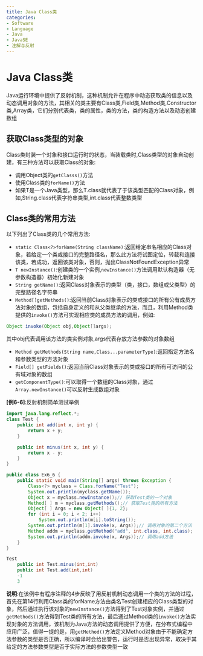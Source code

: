 ```yaml
---
title: Java Class类
categories:
- Software
- Language
- Java
- JavaSE
- 注解与反射
---
```

# Java Class类

Java运行环境中提供了反射机制，这种机制允许在程序中动态获取类的信息以及动态调用对象的方法，其相关的类主要有Class类,Field类,Method类,Constructor类,Array类，它们分别代表类，类的属性，类的方法，类的构造方法以及动态创建数组

## 获取Class类型的对象

Class类封装一个对象和接口运行时的状态，当装载类时,Class类型的对象自动创建，有三种方法可以获取Class的对象:

- 调用Object类的`getClasss()`方法
- 使用Class类的`forName()`方法
- 如果T是一个Java类型，那么T.class就代表了于该类型匹配的Class对象，例如,String.class代表字符串类型,int.class代表整数类型

## Class类的常用方法

以下列出了Class类的几个常用方法:

- `static Class<?>forName(String className)`:返回给定串名相应的Class对象，若给定一个类或接口的完整路径名，那么此方法将试图定位，转载和连接该类，若成功，返回该类对象，否则，抛出ClassNotFoundException异常
- `T newInstance()`:创建类的一个实例,`newInstance()`方法调用默认构造器（无参数构造器）初始化新建对象
- `String getName()`:返回Class对象表示的类型（类，接口，数组或父类型）的完整路径名字符串
- `Method[]getMethods()`:返回当前Class对象表示的类或接口的所有公有成员方法对象的数组，包括自身定义的和从父类继承的方法，而且，利用Method类提供的`invoke()`方法可实现相应类的成员方法的调用，例如:

```java
Object invoke(Object obj,Object[]args);
```

其中obj代表调用该方法的类实例对象,args代表存放方法参数的对象数组

- `Method getMethods(String name,Class...parameterType)`:返回指定方法名和参数类型的方法对象
- `Field[] getFields()`:返回当前Class对象表示的类或接口的所有可访问的公有域对象的数组
- `getComponentType()`:可以取得一个数组的Class对象，通过`Array.newInstance()`可以反射生成数组对象

**[例6-6]**:反射机制简单测试举例

```java
import java.lang.reflect.*;
class Test {
    public int add(int x, int y) {
        return x + y;
    }

    public int minus(int x, int y) {
        return x - y;
    }
}

public class Ex6_6 {
    public static void main(String[] args) throws Exception {
        Class<?> myclass = Class.forName("Test");
        System.out.println(myclass.getName());
        Object x = myclass.newInstance();// 获取Test类的一个对象
        Method[ ] m = myclass.getMethods();// 获取Test类的所有方法
        Object[ ] Args = new Object[ ]{1, 2};
        for (int i = 0; i < 2; i++)
            System.out.println(m[i].toString());
        System.out.println(m[1].invoke(x, Args));// 调用对象的第二个方法
        Method addm = myclass.getMethod("add", int.class, int.class);
        System.out.println(addm.invoke(x, Args));// 调用add方法
    }
}

Test
    public int Test.minus(int,int)
    public int Test.add(int,int)
    -1
    3
```

**说明**:在该例中有程序注释的4步反映了用反射机制动态调用一个类的方法的过程，首先在第14行利用Class类的forName方法由类名Test创建相应的Class类型的对象，然后通过执行该对象的`newInstance()`方法得到了Test对象实例，并通过`getMethods()`方法得到Test类的所有方法，最后通过Method类的`invoke()`方法实现对象的方法调用，该机制为Java方法的动态调用提供了方便，在分布式编程中应用广泛，值得一提的是，用`getMethod()`方法定义Method对象由于不能确定方法参数的类型是否正确，所以编译时会给出警告，运行时是否出现异常，取决于其给定的方法参数类型是否于实际方法的参数类型一致



